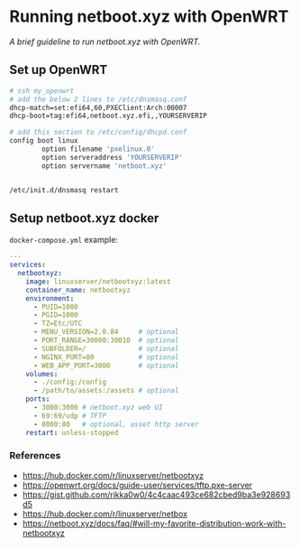 # Running netboot.xyz with OpenWRT
*A brief guideline to run netboot.xyz with OpenWRT.*

## Set up OpenWRT
```bash
# ssh my_openwrt
# add the below 2 lines to /etc/dnsmasq.conf
dhcp-match=set:efi64,60,PXEClient:Arch:00007
dhcp-boot=tag:efi64,netboot.xyz.efi,,YOURSERVERIP

# add this section to /etc/config/dhcpd.conf
config boot linux
        option filename 'pxelinux.0'
        option serveraddress 'YOURSERVERIP'
        option servername 'netboot.xyz'


/etc/init.d/dnsmasq restart
```


## Setup netboot.xyz docker

`docker-compose.yml` example:
```yaml
---
services:
  netbootxyz:
    image: linuxserver/netbootxyz:latest
    container_name: netbootxyz
    environment:
      - PUID=1000
      - PGID=1000
      - TZ=Etc/UTC
      - MENU_VERSION=2.0.84     # optional
      - PORT_RANGE=30000:30010  # optional
      - SUBFOLDER=/             # optional
      - NGINX_PORT=80           # optional
      - WEB_APP_PORT=3000       # optional
    volumes:
      - ./config:/config
      - /path/to/assets:/assets # optional
    ports:
      - 3000:3000 # netboot.xyz web UI
      - 69:69/udp # TFTP
      - 8080:80   # optional, asset http server
    restart: unless-stopped
```



### References
* https://hub.docker.com/r/linuxserver/netbootxyz
* https://openwrt.org/docs/guide-user/services/tftp.pxe-server
* https://gist.github.com/rikka0w0/4c4caac493ce682cbed9ba3e928693d5
* https://hub.docker.com/r/linuxserver/netbox
* https://netboot.xyz/docs/faq/#will-my-favorite-distribution-work-with-netbootxyz
